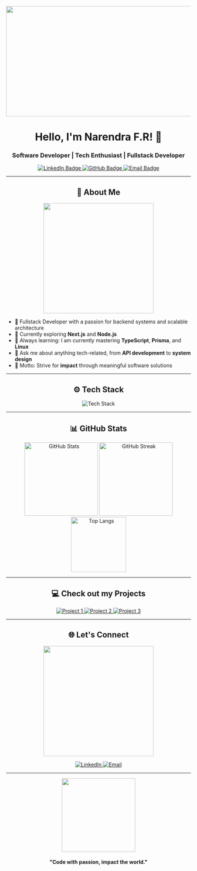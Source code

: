 <div align="center">
  <img src="https://media.giphy.com/media/l3q2K5jinAlChoCLS/giphy.gif" width="600" height="300"/>
</div>

<h1 align="center">Hello, I'm Narendra F.R! 👋</h1>
<h3 align="center">Software Developer | Tech Enthusiast | Fullstack Developer</h3>

<p align="center">
  <a href="https://www.linkedin.com/in/narendra-febriliansyah-ryambodo/" target="_blank">
    <img src="https://img.shields.io/badge/LinkedIn-0077B5?style=for-the-badge&logo=linkedin&logoColor=white" alt="LinkedIn Badge"/>
  </a>
  <a href="https://github.com/username" target="_blank">
    <img src="https://img.shields.io/badge/GitHub-181717?style=for-the-badge&logo=github&logoColor=white" alt="GitHub Badge"/>
  </a>
  <a href="mailto:email@example.com" target="_blank">
    <img src="https://img.shields.io/badge/Email-D14836?style=for-the-badge&logo=gmail&logoColor=white" alt="Email Badge"/>
  </a>
</p>

---

<h2 align="center">🚀 About Me</h2>

<p align="center">
  <img src="https://media.giphy.com/media/Ll22OhMLAlVDb8UQWe/giphy.gif" width="300"/>
</p>

- 💼 Fullstack Developer with a passion for backend systems and scalable architecture
- 🔭 Currently exploring **Next.js** and **Node.js**
- 🌱 Always learning: I am currently mastering **TypeScript**, **Prisma**, and **Linux**
- 💬 Ask me about anything tech-related, from **API development** to **system design**
- 🎯 Motto: Strive for **impact** through meaningful software solutions

---

<h2 align="center">⚙️ Tech Stack</h2>
<div align="center">
  <img src="https://skillicons.dev/icons?i=typescript,javascript,react,nextjs,nodejs,express,docker,linux" alt="Tech Stack" />
</div>

---

<h2 align="center">📊 GitHub Stats</h2>
<div align="center">
  <img src="https://github-readme-stats.vercel.app/api?username=username&show_icons=true&theme=tokyonight" alt="GitHub Stats" height="200"/>
  <img src="https://github-readme-streak-stats.herokuapp.com/?user=username&theme=tokyonight" alt="GitHub Streak" height="200"/>
  <br/>
  <img src="https://github-readme-stats.vercel.app/api/top-langs/?username=username&layout=compact&theme=tokyonight" alt="Top Langs" height="150"/>
</div>

---

<h2 align="center">💻 Check out my Projects</h2>
<p align="center">
  <a href="https://github.com/username/project1" target="_blank">
    <img src="https://img.shields.io/badge/Project1-%2312100E.svg?style=for-the-badge&logo=github&logoColor=white" alt="Project 1"/>
  </a>
  <a href="https://github.com/username/project2" target="_blank">
    <img src="https://img.shields.io/badge/Project2-%2312100E.svg?style=for-the-badge&logo=github&logoColor=white" alt="Project 2"/>
  </a>
  <a href="https://github.com/username/project3" target="_blank">
    <img src="https://img.shields.io/badge/Project3-%2312100E.svg?style=for-the-badge&logo=github&logoColor=white" alt="Project 3"/>
  </a>
</p>

---

<h2 align="center">🌐 Let's Connect</h2>
<p align="center">
  <img src="https://media.giphy.com/media/26uf2JHNV0xe95JrK/giphy.gif" width="300"/>
</p>
<div align="center">
  <a href="https://www.linkedin.com/in/narendra-febriliansyah-ryambodo/" target="_blank">
    <img src="https://img.shields.io/badge/LinkedIn-0077B5?style=for-the-badge&logo=linkedin&logoColor=white" alt="LinkedIn"/>
  </a>
  <a href="mailto:email@example.com" target="_blank">
    <img src="https://img.shields.io/badge/Email-D14836?style=for-the-badge&logo=gmail&logoColor=white" alt="Email"/>
  </a>
</div>

---

<div align="center">
  <img src="https://media.giphy.com/media/JIX9t2j0ZTN9S/giphy.gif" width="200"/>
</div>

<h4 align="center">"Code with passion, impact the world."</h4>
